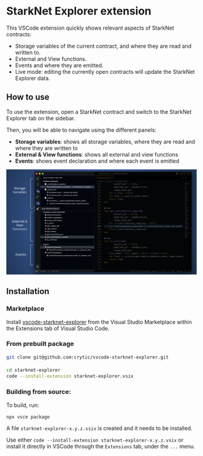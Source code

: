 # StarkNet Explorer extension

This VSCode extension quickly shows relevant aspects of StarkNet contracts:
 - Storage variables of the current contract, and where they are read and written to.
 - External and View functions.
 - Events and where they are emitted.
 - Live mode: editing the currently open contracts will update the StarkNet Explorer data.

## How to use
To use the extension, open a StarkNet contract and switch to the StarkNet Explorer tab on the sidebar.

Then, you will be able to navigate using the different panels:
 - **Storage variables**: shows all storage variables, where they are read and where they are written to
 - **External & View functions**: shows all external and view functions
 - **Events**: shows event declaration and where each event is emitted

![](media/starknet-explorer-screenshot.png)

## Installation

### Marketplace
Install [vscode-starknet-explorer](https://marketplace.visualstudio.com/items?itemName=trailofbits.starknet-explorer) from the Visual Studio Marketplace within the Extensions tab of Visual Studio Code.

### From prebuilt package
```bash
git clone git@github.com:crytic/vscode-starknet-explorer.git

cd starknet-explorer
code --install-extension starknet-explorer.vsix
```
### Building from source:
To build, run:
```bash
npx vsce package
```
A file `starknet-explorer-x.y.z.vsix` is created and it needs to be installed.

Use either `code --install-extension starknet-explorer-x.y.z.vsix` or install it directly in VSCode through the `Extensions` tab, under the `...` menu.

